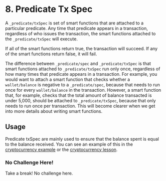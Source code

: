 # 8. Predicate Tx Spec

A `_predicate/txSpec` is set of smart functions that are attached to a particular predicate. Any time that predicate appears in a transaction, regardless of who issues the transaction, the smart functions attached to the `_predicate/txSpec` will execute.

If all of the smart functions return true, the transaction will succeed. If any of the smart functions return false, it will fail.

The difference between `_predicate/spec` and `_predicate/txSpec` is that smart functions attached to `_predicate/txSpec` run only once, regardless of how many times that predicate appears in a transaction. For example, you would want to attach a smart function that checks whether a `wallet/balance` is negative to a `_predicate/spec`, because that needs to run once for every `wallet/balance` in the transaction. However, a smart function that, for example, checks that the total amount of balance transacted is under 5,000, should be attached to `_predicate/txSpec`, because that only needs to run once per transaction. This will become clearer when we get into more details about writing smart functions.

## Usage

Predicate txSpec are mainly used to ensure that the balance spent is equal to the balance received. You can see an example of this in the <a href="/docs/examples/cryptocurrency" target="_blank">cryptocurrency example</a> or the <a href="/docs/examples/cryptocurrency" target="_blank">cryptocurrency lesson</a>.

<div class="challenge">
<h3>No Challenge Here!</h3>
<p>Take a break! No challenge here.</p>
</div>
